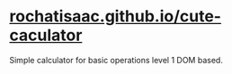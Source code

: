 # [rochatisaac.github.io/cute-caculator](https://rochatisaac.github.io/cute-calculator)
Simple calculator for basic operations level 1 DOM based.